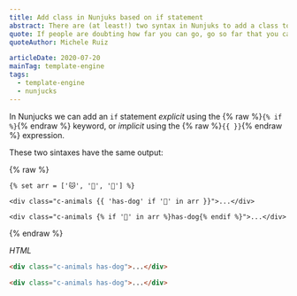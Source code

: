 ```yaml
---
title: Add class in Nunjuks based on if statement
abstract: There are (at least!) two syntax in Nunjuks to add a class to a DOM node
quote: If people are doubting how far you can go, go so far that you can't hear them anymore.
quoteAuthor: Michele Ruiz

articleDate: 2020-07-20
mainTag: template-engine
tags:
  - template-engine
  - nunjucks
---
```


In Nunjucks we can add an `if` statement _explicit_ using the {% raw %}`{% if %}`{% endraw %} keyword, or _implicit_ using the {% raw %}`{{ }}`{% endraw %} expression.

These two sintaxes have the same output:

{% raw %}
  ```twig
  {% set arr = ['🐱', '🐶', '🐺'] %}

  <div class="c-animals {{ 'has-dog' if '🐶' in arr }}">...</div>

  <div class="c-animals {% if '🐶' in arr %}has-dog{% endif %}">...</div>
  ```
{% endraw %}

_HTML_

```html
<div class="c-animals has-dog">...</div>

<div class="c-animals has-dog">...</div>
```
